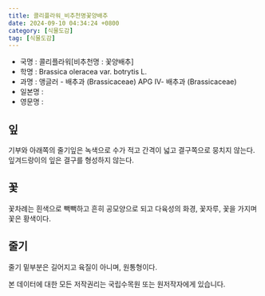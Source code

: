```yaml
---
title: 콜리플라워_비추천명꽃양배추
date: 2024-09-10 04:34:24 +0800
category: [식물도감]
tag: [식물도감]
---
```




- 국명 : 콜리플라워[비추천명 : 꽃양배추]
- 학명 : Brassica oleracea var. botrytis L.
- 과명 : 앵글러 - 배추과 (Brassicaceae) APG Ⅳ- 배추과 (Brassicaceae)
- 일본명 : 
- 영문명 : 


## 잎
기부와 아래쪽의 줄기잎은 녹색으로 수가 적고 간격이 넓고 결구쪽으로 뭉치지 않는다. 잎겨드랑이의 잎은 결구를 형성하지 않는다. 
## 꽃
꽃차례는 흰색으로 빽빽하고 흔히 공모양으로 되고 다육성의 화경, 꽃자루, 꽃을 가지며 꽃은 황색이다.
## 줄기
줄기 밑부분은 길어지고 육질이 아니며, 원통형이다. 






본 데이터에 대한 모든 저작권리는 국립수목원 또는 원저작자에게 있습니다.
